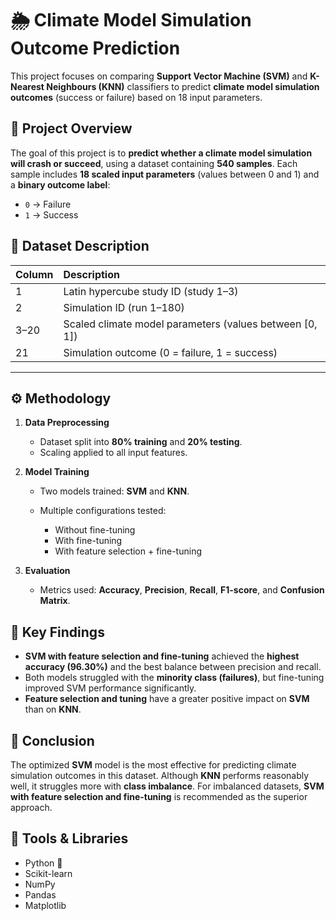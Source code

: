 # 🌦️ Climate Model Simulation Outcome Prediction

This project focuses on comparing **Support Vector Machine (SVM)** and **K-Nearest Neighbours (KNN)** classifiers to predict **climate model simulation outcomes** (success or failure) based on 18 input parameters.


## 📘 Project Overview

The goal of this project is to **predict whether a climate model simulation will crash or succeed**, using a dataset containing **540 samples**.
Each sample includes **18 scaled input parameters** (values between 0 and 1) and a **binary outcome label**:

* `0` → Failure
* `1` → Success


## 🧩 Dataset Description

| Column | Description                                             |
| :----- | :------------------------------------------------------ |
| 1      | Latin hypercube study ID (study 1–3)                    |
| 2      | Simulation ID (run 1–180)                               |
| 3–20   | Scaled climate model parameters (values between [0, 1]) |
| 21     | Simulation outcome (0 = failure, 1 = success)           |

---

## ⚙️ Methodology

1. **Data Preprocessing**

   * Dataset split into **80% training** and **20% testing**.
   * Scaling applied to all input features.

2. **Model Training**

   * Two models trained: **SVM** and **KNN**.
   * Multiple configurations tested:

     * Without fine-tuning
     * With fine-tuning
     * With feature selection + fine-tuning

3. **Evaluation**

   * Metrics used: **Accuracy**, **Precision**, **Recall**, **F1-score**, and **Confusion Matrix**.

## 🧠 Key Findings

* **SVM with feature selection and fine-tuning** achieved the **highest accuracy (96.30%)** and the best balance between precision and recall.
* Both models struggled with the **minority class (failures)**, but fine-tuning improved SVM performance significantly.
* **Feature selection and tuning** have a greater positive impact on **SVM** than on **KNN**.

## 🏁 Conclusion

The optimized **SVM** model is the most effective for predicting climate simulation outcomes in this dataset.
Although **KNN** performs reasonably well, it struggles more with **class imbalance**.
For imbalanced datasets, **SVM with feature selection and fine-tuning** is recommended as the superior approach.


## 🧰 Tools & Libraries

* Python 🐍
* Scikit-learn
* NumPy
* Pandas
* Matplotlib 

